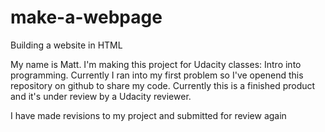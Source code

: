 # make-a-webpage
Building a website in HTML 
 
 My name is Matt. I'm making this project for Udacity classes: Intro into programming.
Currently I ran into my first problem so I've openend this repository on github to share my code. 
Currently this is a finished product and it's under review by a Udacity reviewer.

I have made revisions to my project and submitted for review again
